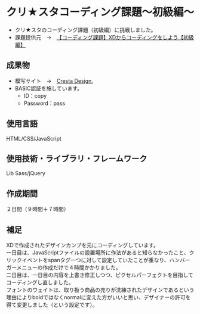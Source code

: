# クリ★スタコーディング課題〜初級編〜
- クリ★スタのコーディング課題（初級編）に挑戦しました。
- 課題提供元&emsp;→&emsp;[【コーディング課題】XDからコーディングをしよう【初級編】](https://crestadesign.org/cording-first/)

## 成果物
- 模写サイト&emsp;→&emsp;[Cresta Design.](https://practice.ykllog.com/coding01/)
- BASIC認証を施しています。
  - ID：copy
  - Password：pass

## 使用言語
HTML/CSS/JavaScript

## 使用技術・ライブラリ・フレームワーク
Lib Sass/jQuery

## 作成期間
２日間（９時間＋７時間）

## 補足
XDで作成されたデザインカンプを元にコーディングしています。  
一日目は、JavaScriptファイルの設置場所に作法があると知らなかったこと、クリックイベントをspanタグ一つに対して設定していたことが重なり、ハンバーガーメニューの作成だけで４時間かかりました。  
二日目は、一日目の内容を上書き修正しつつ、ピクセルパーフェクトを目指してコーディングし直しました。  
フォントのウェイトは、取り扱う商品の売りが洗練されたデザインであるという理由によりboldではなくnormalに変えた方がいいと思い、デザイナーの許可を得て変更しました（という設定です）。  
